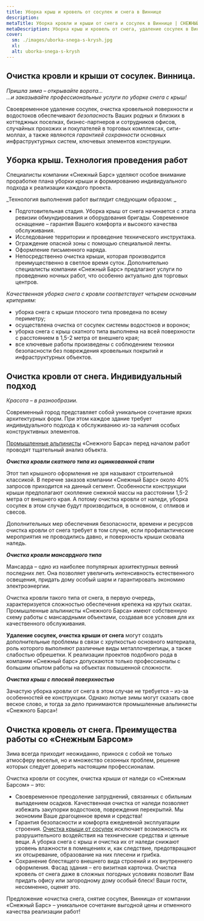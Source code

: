 ```yaml
---
title: Уборка крыш и кровель от сосулек и снега в Виннице
description: 
metaTitle: Уборка кровли и крыши от снега и сосулек в Виннице | СНЕЖНЫЙ БАРС
metaDescription: Уборка крыш и кровель от снега, удаление сосулек в Виннице промышленными альпинистами ☎ +38 (097) 970-53-76 от компании Снежный Барс
cover:
  sm: ./images/uborka-snega-s-krysh.jpg
  xl: 
  alt: uborka-snega-s-krysh
---
```

## Очистка кровли и крыши от сосулек. Винница.

_Пришла зима – открывайте ворота…_  
_…и заказывайте профессиональные услуги по уборке снега с крыш!_

Своевременное удаление сосулек, очистка кровельной поверхности и водостоков обеспечивают _безопасность_ Ваших родных и близких в коттеджных поселках, бизнес-партнеров и сотрудников офисов, случайных прохожих и покупателей в торговых комплексах, сити-моллах, а также являются _гарантией сохранности_ основных инфраструктурных систем, ключевых элементов конструкции.

## Уборка крыш. Технология проведения работ

Специалисты компании «Снежный Барс» уделяют особое внимание проработке плана уборки крыши и формированию индивидуального подхода к реализации каждого проекта.

_Технология выполнения работ выглядит следующим образом: _

* Подготовительная стадия. Уборка крыш от снега начинается с этапа ревизии обмундирования и оборудования бригады. Современное оснащение – гарантия Вашего комфорта и высокого качества обслуживания.
* Исследование территории и проведение технического инструктажа.
* Ограждение опасной зоны с помощью специальной ленты.
* Оформление письменного наряда.
* Непосредственно очистка крыши, которая производится преимущественно в светлое время суток. Дополнительно специалисты компании «Снежный Барс» предлагают услуги по проведению ночных работ, что особенно актуально для торговых центров.

_Качественная уборка снега с кровли соответствует четырем основным критериям:_

* уборка снега с крыши плоского типа проведена по всему периметру;
* осуществлена очистка от сосулек системы водостоков и воронок;
* уборка снега с крыш скатного типа выполнена на всей поверхности с расстоянием в 1,5-2 метра от внешнего края;
* все ключевые работы произведены с соблюдением техники безопасности без повреждения кровельных покрытий и инфраструктурных объектов.

## Очистка кровли от снега. Индивидуальный подход

_Красота – в разнообразии._

Современный город представляет собой уникальное сочетание ярких архитектурных форм. При этом каждое здание требует индивидуального подхода к обслуживанию из-за наличия особых конструктивных элементов.

[Промышленные альпинисты](/promyshlennyi-alpinizm/ "Промышленный альпинизм, высотные работы и услуги альпинистов по доступным ценам") «Снежного Барса» перед началом работ проводят тщательный анализ объекта.

**_Очистка кровли скатного типа из оцинкованной стали_**

Этот тип крышного оформления не зря называют строительной классикой. В перечне заказов компании «Снежный Барс» около 40% запросов приходится на данный сегмент. Особенности конструкции крыши предполагают скопление снежной массы на расстоянии 1,5-2 метра от внешнего края. А потому очистка кровли от наледи, уборка сосулек в этом случае будут производиться, в основном, с отливов и свесов.

Дополнительных мер обеспечения безопасности, времени и ресурсов очистка кровли от снега требует в том случае, если профилактические мероприятия не проводились давно, и поверхность крыши сковала наледь.

**_Очистка кровли мансардного типа_**

Мансарда – одно из наиболее популярных архитектурных веяний последних лет. Она позволяет увеличить интенсивность естественного освещения, придать дому особый шарм и гарантировать экономию электроэнергии.

Очистка кровли такого типа от снега, в первую очередь, характеризуется сложностью обеспечения крепежа на крутых скатах. Промышленные альпинисты «Снежного Барса» имеют собственную схему работы с мансардными объектами, создавая все условия для их качественного обслуживания.

**Удаление сосулек, очистка крыши от снега** могут создать дополнительные проблемы в связи с хрупкостью основного материала, роль которого выполняют различные виды металлочерепицы, а также слабостью обрешетки. К реализации проектов подобного рода в компании «Снежный барс» допускаются только профессионалы с большим опытом работы на объектах повышенной сложности.

**_Очистка крыш с плоской поверхностью_**

Зачастую уборка кровли от снега в этом случае не требуется – из-за особенностей ее конструкции. Однако лютые зимы могут сказать свое веское слово, и тогда за дело принимаются промышленные альпинисты «Снежного Барса»!

## Очистка кровель от снега. Преимущества работы со «Снежным Барсом»

Зима всегда приходит неожиданно, принося с собой не только атмосферу веселья, но и множество сезонных проблем, решение которых следует доверить настоящим профессионалам.

Очистка кровли от сосулек, очистка крыши от наледи со «Снежным Барсом» – это:

* Своевременное преодоление затруднений, связанных с обильным выпадением осадков. Качественная очистка от наледи позволяет избежать закупорки водостоков, повреждения перекрытий. Мы экономим Ваше драгоценное время и средства!
* Гарантия безопасности и комфорта ежедневной эксплуатации строения. [Очистка крыши от сосулек](/uborka-snega-s-krysh2/) исключает возможность их разрушительного воздействия на технические средства и ценные вещи. А уборка снега с крыш и очистка их от наледи снижают уровень влажности в помещениях и, как следствие, предотвращают их отсыревание, образование на них плесени и грибка.
* Сохранение блестящего внешнего вида строений и их внутреннего оформления. Фасад здания – его визитная карточка. Очистка кровель от снега даже в сложных погодных условиях позволит Вам придать офису или загородному дому особый блеск! Ваши гости, несомненно, оценят это.

Предложение «очистка снега, снятие сосулек, Винница» от компании «Снежный Барс» – уникальное сочетание выгодной цены и отменного качества реализации работ!
